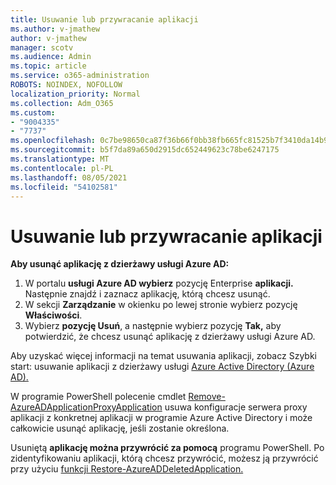 ```yaml
---
title: Usuwanie lub przywracanie aplikacji
ms.author: v-jmathew
author: v-jmathew
manager: scotv
ms.audience: Admin
ms.topic: article
ms.service: o365-administration
ROBOTS: NOINDEX, NOFOLLOW
localization_priority: Normal
ms.collection: Adm_O365
ms.custom:
- "9004335"
- "7737"
ms.openlocfilehash: 0c7be98650ca87f36b66f0bb38fb665fc81525b7f3410da14b99fb67468c1e73
ms.sourcegitcommit: b5f7da89a650d2915dc652449623c78be6247175
ms.translationtype: MT
ms.contentlocale: pl-PL
ms.lasthandoff: 08/05/2021
ms.locfileid: "54102581"
---
```

# <a name="delete-or-restore-applications"></a>Usuwanie lub przywracanie aplikacji

**Aby usunąć aplikację z dzierżawy usługi Azure AD:**

1. W portalu **usługi Azure AD wybierz** pozycję Enterprise **aplikacji.** Następnie znajdź i zaznacz aplikację, którą chcesz usunąć.
2. W sekcji **Zarządzanie** w okienku po lewej stronie wybierz pozycję **Właściwości**.
3. Wybierz **pozycję Usuń**, a następnie wybierz pozycję **Tak,** aby potwierdzić, że chcesz usunąć aplikację z dzierżawy usługi Azure AD.

Aby uzyskać więcej informacji na temat usuwania aplikacji, zobacz Szybki start: usuwanie aplikacji z dzierżawy usługi [Azure Active Directory (Azure AD).](https://docs.microsoft.com/azure/active-directory/manage-apps/delete-application-portal#delete-an-application-from-your-azure-ad-tenant)

W programie PowerShell polecenie cmdlet [Remove-AzureADApplicationProxyApplication](https://docs.microsoft.com/powershell/module/azuread/remove-azureadapplicationproxyapplication) usuwa konfiguracje serwera proxy aplikacji z konkretnej aplikacji w programie Azure Active Directory i może całkowicie usunąć aplikację, jeśli zostanie określona.

Usuniętą **aplikację można przywrócić za pomocą** programu PowerShell. Po zidentyfikowaniu aplikacji, którą chcesz przywrócić, możesz ją przywrócić przy użyciu [funkcji Restore-AzureADDeletedApplication.](https://docs.microsoft.com/powershell/module/azuread/restore-azureaddeletedapplication)
